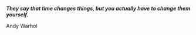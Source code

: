 _**They say that time changes things, but you actually have to change them yourself.**_

Andy Warhol